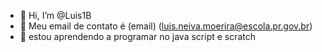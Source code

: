 - 👋 Hi, I’m @Luis1B
- 👀 Meu email de contato é (email) (luis.neiva.moerira@escola.pr.gov.br)
- 🌱 estou aprendendo a programar no java script e scratch

